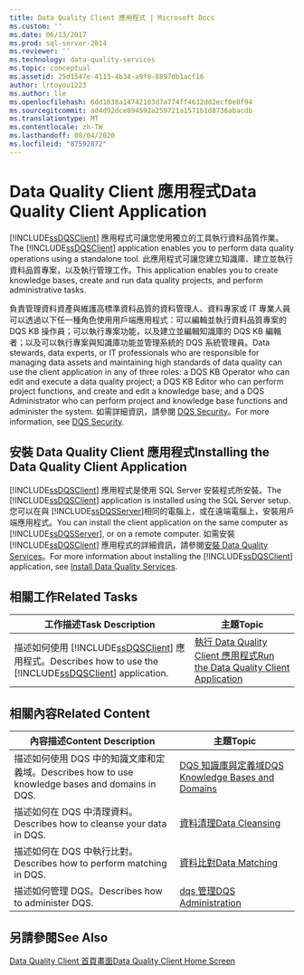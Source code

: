 ```yaml
---
title: Data Quality Client 應用程式 | Microsoft Docs
ms.custom: ''
ms.date: 06/13/2017
ms.prod: sql-server-2014
ms.reviewer: ''
ms.technology: data-quality-services
ms.topic: conceptual
ms.assetid: 25d1547e-4113-4b34-a9f8-8897db1acf16
author: lrtoyou1223
ms.author: lle
ms.openlocfilehash: 6dd1038a14742103d7a774ff4632dd2ecf0e8f94
ms.sourcegitcommit: ad4d92dce894592a259721a1571b1d8736abacdb
ms.translationtype: MT
ms.contentlocale: zh-TW
ms.lasthandoff: 08/04/2020
ms.locfileid: "87592872"
---
```

# <a name="data-quality-client-application"></a><span data-ttu-id="a3b86-102">Data Quality Client 應用程式</span><span class="sxs-lookup"><span data-stu-id="a3b86-102">Data Quality Client Application</span></span>
  <span data-ttu-id="a3b86-103">[!INCLUDE[ssDQSClient](../includes/ssdqsclient-md.md)] 應用程式可讓您使用獨立的工具執行資料品質作業。</span><span class="sxs-lookup"><span data-stu-id="a3b86-103">The [!INCLUDE[ssDQSClient](../includes/ssdqsclient-md.md)] application enables you to perform data quality operations using a standalone tool.</span></span> <span data-ttu-id="a3b86-104">此應用程式可讓您建立知識庫、建立並執行資料品質專案，以及執行管理工作。</span><span class="sxs-lookup"><span data-stu-id="a3b86-104">This application enables you to create knowledge bases, create and run data quality projects, and perform administrative tasks.</span></span>  
  
 <span data-ttu-id="a3b86-105">負責管理資料資產與維護高標準資料品質的資料管理人、資料專家或 IT 專業人員可以透過以下任一種角色使用用戶端應用程式：可以編輯並執行資料品質專案的 DQS KB 操作員；可以執行專案功能，以及建立並編輯知識庫的 DQS KB 編輯者；以及可以執行專案與知識庫功能並管理系統的 DQS 系統管理員。</span><span class="sxs-lookup"><span data-stu-id="a3b86-105">Data stewards, data experts, or IT professionals who are responsible for managing data assets and maintaining high standards of data quality can use the client application in any of three roles: a DQS KB Operator who can edit and execute a data quality project; a DQS KB Editor who can perform project functions, and create and edit a knowledge base; and a DQS Administrator who can perform project and knowledge base functions and administer the system.</span></span> <span data-ttu-id="a3b86-106">如需詳細資訊，請參閱 [DQS Security](../../2014/data-quality-services/dqs-security.md)。</span><span class="sxs-lookup"><span data-stu-id="a3b86-106">For more information, see [DQS Security](../../2014/data-quality-services/dqs-security.md).</span></span>  
  
## <a name="installing-the-data-quality-client-application"></a><span data-ttu-id="a3b86-107">安裝 Data Quality Client 應用程式</span><span class="sxs-lookup"><span data-stu-id="a3b86-107">Installing the Data Quality Client Application</span></span>  
 <span data-ttu-id="a3b86-108">[!INCLUDE[ssDQSClient](../includes/ssdqsclient-md.md)] 應用程式是使用 SQL Server 安裝程式所安裝。</span><span class="sxs-lookup"><span data-stu-id="a3b86-108">The [!INCLUDE[ssDQSClient](../includes/ssdqsclient-md.md)] application is installed using the SQL Server setup.</span></span> <span data-ttu-id="a3b86-109">您可以在與 [!INCLUDE[ssDQSServer](../includes/ssdqsserver-md.md)]相同的電腦上，或在遠端電腦上，安裝用戶端應用程式。</span><span class="sxs-lookup"><span data-stu-id="a3b86-109">You can install the client application on the same computer as [!INCLUDE[ssDQSServer](../includes/ssdqsserver-md.md)], or on a remote computer.</span></span> <span data-ttu-id="a3b86-110">如需安裝 [!INCLUDE[ssDQSClient](../includes/ssdqsclient-md.md)] 應用程式的詳細資訊，請參閱[安裝 Data Quality Services](install-windows/install-data-quality-services.md)。</span><span class="sxs-lookup"><span data-stu-id="a3b86-110">For more information about installing the [!INCLUDE[ssDQSClient](../includes/ssdqsclient-md.md)] application, see [Install Data Quality Services](install-windows/install-data-quality-services.md).</span></span>  
  
## <a name="related-tasks"></a><span data-ttu-id="a3b86-111">相關工作</span><span class="sxs-lookup"><span data-stu-id="a3b86-111">Related Tasks</span></span>  
  
|<span data-ttu-id="a3b86-112">工作描述</span><span class="sxs-lookup"><span data-stu-id="a3b86-112">Task Description</span></span>|<span data-ttu-id="a3b86-113">主題</span><span class="sxs-lookup"><span data-stu-id="a3b86-113">Topic</span></span>|  
|----------------------|-----------|  
|<span data-ttu-id="a3b86-114">描述如何使用 [!INCLUDE[ssDQSClient](../includes/ssdqsclient-md.md)] 應用程式。</span><span class="sxs-lookup"><span data-stu-id="a3b86-114">Describes how to use the [!INCLUDE[ssDQSClient](../includes/ssdqsclient-md.md)] application.</span></span>|[<span data-ttu-id="a3b86-115">執行 Data Quality Client 應用程式</span><span class="sxs-lookup"><span data-stu-id="a3b86-115">Run the Data Quality Client Application</span></span>](../../2014/data-quality-services/run-the-data-quality-client-application.md)|  
  
## <a name="related-content"></a><span data-ttu-id="a3b86-116">相關內容</span><span class="sxs-lookup"><span data-stu-id="a3b86-116">Related Content</span></span>  
  
|<span data-ttu-id="a3b86-117">內容描述</span><span class="sxs-lookup"><span data-stu-id="a3b86-117">Content Description</span></span>|<span data-ttu-id="a3b86-118">主題</span><span class="sxs-lookup"><span data-stu-id="a3b86-118">Topic</span></span>|  
|-------------------------|-----------|  
|<span data-ttu-id="a3b86-119">描述如何使用 DQS 中的知識文庫和定義域。</span><span class="sxs-lookup"><span data-stu-id="a3b86-119">Describes how to use knowledge bases and domains in DQS.</span></span>|[<span data-ttu-id="a3b86-120">DQS 知識庫與定義域</span><span class="sxs-lookup"><span data-stu-id="a3b86-120">DQS Knowledge Bases and Domains</span></span>](../../2014/data-quality-services/dqs-knowledge-bases-and-domains.md)|  
|<span data-ttu-id="a3b86-121">描述如何在 DQS 中清理資料。</span><span class="sxs-lookup"><span data-stu-id="a3b86-121">Describes how to cleanse your data in DQS.</span></span>|[<span data-ttu-id="a3b86-122">資料清理</span><span class="sxs-lookup"><span data-stu-id="a3b86-122">Data Cleansing</span></span>](../../2014/data-quality-services/data-cleansing.md)|  
|<span data-ttu-id="a3b86-123">描述如何在 DQS 中執行比對。</span><span class="sxs-lookup"><span data-stu-id="a3b86-123">Describes how to perform matching in DQS.</span></span>|[<span data-ttu-id="a3b86-124">資料比對</span><span class="sxs-lookup"><span data-stu-id="a3b86-124">Data Matching</span></span>](../../2014/data-quality-services/data-matching.md)|  
|<span data-ttu-id="a3b86-125">描述如何管理 DQS。</span><span class="sxs-lookup"><span data-stu-id="a3b86-125">Describes how to administer DQS.</span></span>|[<span data-ttu-id="a3b86-126">dqs 管理</span><span class="sxs-lookup"><span data-stu-id="a3b86-126">DQS Administration</span></span>](../../2014/data-quality-services/dqs-administration.md)|  
  
## <a name="see-also"></a><span data-ttu-id="a3b86-127">另請參閱</span><span class="sxs-lookup"><span data-stu-id="a3b86-127">See Also</span></span>  
 [<span data-ttu-id="a3b86-128">Data Quality Client 首頁畫面</span><span class="sxs-lookup"><span data-stu-id="a3b86-128">Data Quality Client Home Screen</span></span>](../../2014/data-quality-services/data-quality-client-home-screen.md)  
  
  
